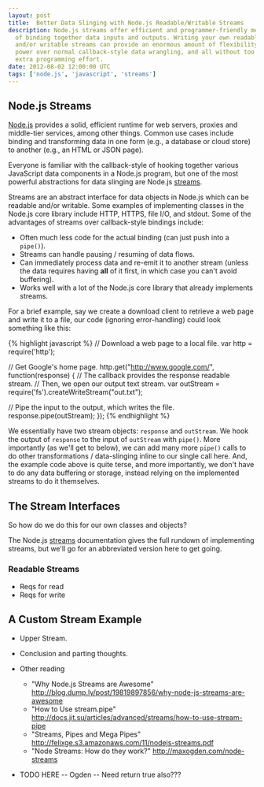 ```yaml
---
layout: post
title:  Better Data Slinging with Node.js Readable/Writable Streams
description: Node.js streams offer efficient and programmer-friendly means
  of binding together data inputs and outputs. Writing your own readable
  and/or writable streams can provide an enormous amount of flexibility and
  power over normal callback-style data wrangling, and all without too much
  extra programming effort.
date: 2012-08-02 12:00:00 UTC
tags: ['node.js', 'javascript', 'streams']
---
```


## Node.js Streams

[Node.js][nodejs] provides a solid, efficient runtime for web servers,
proxies and middle-tier services, among other things. Common use cases include
binding and transforming data in one form (e.g., a database or cloud store) to
another (e.g., an HTML or JSON page).

Everyone is familiar with the callback-style of hooking together various
JavaScript data components in a Node.js program, but one of the most powerful
abstractions for data slinging are Node.js [streams][streams].

Streams are an abstract interface for data objects in Node.js which can be
readable and/or writable. Some examples of implementing classes in the Node.js
core library include HTTP, HTTPS, file I/O, and stdout. Some of the advantages
of streams over callback-style bindings include:

* Often much less code for the actual binding (can just push into a `pipe()`).
* Streams can handle pausing / resuming of data flows.
* Can immediately process data and re-emit it to another stream (unless the
  data requires having **all** of it first, in which case you can't avoid
  buffering).
* Works well with a lot of the Node.js core library that already implements
  streams.

For a brief example, say we create a download client to retrieve
a web page and write it to a file, our code (ignoring error-handling) could
look something like this:

{% highlight javascript %}
// Download a web page to a local file.
var http = require('http');

// Get Google's home page.
http.get("http://www.google.com/", function(response) {
  // The callback provides the response readable stream.
  // Then, we open our output text stream.
  var outStream = require('fs').createWriteStream("out.txt");

  // Pipe the input to the output, which writes the file.
  response.pipe(outStream);
});
{% endhighlight %}

We essentially have two stream objects: `response` and `outStream`. We hook
the output of `response` to the input of `outStream` with `pipe()`. More
importantly (as we'll get to below), we can add many more `pipe()` calls to
do other transformations / data-slinging inline to our single call here.
And, the example code above is quite terse, and more importantly, we don't
have to do any data buffering or storage, instead relying on the implemented
streams to do it themselves.

## The Stream Interfaces

So how do we do this for our own classes and objects?

The Node.js [streams][streams] documentation gives the full rundown of
implementing streams, but we'll go for an abbreviated version here to get
going.

### Readable Streams




- Reqs for read
- Reqs for write


## A Custom Stream Example

- Upper Stream.
- Conclusion and parting thoughts.


- Other reading
  - "Why Node.js Streams are Awesome" http://blog.dump.ly/post/19819897856/why-node-js-streams-are-awesome
  - "How to Use stream.pipe" http://docs.jit.su/articles/advanced/streams/how-to-use-stream-pipe
  - "Streams, Pipes and Mega Pipes" http://felixge.s3.amazonaws.com/11/nodejs-streams.pdf
  - "Node Streams: How do they work?" http://maxogden.com/node-streams

- TODO HERE -- Ogden -- Need return true also???

[streams]: http://nodejs.org/api/stream.html
[nodejs]: http://nodejs.org
